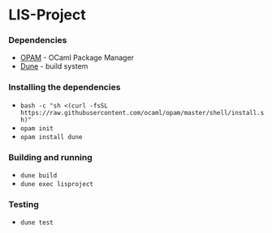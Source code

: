 # LIS-Project

### Dependencies
- [OPAM](https://opam.ocaml.org/) - OCaml Package Manager 
- [Dune](https://dune.build/) - build system

### Installing the dependencies
- `bash -c "sh <(curl -fsSL https://raw.githubusercontent.com/ocaml/opam/master/shell/install.sh)"`
- `opam init`
- `opam install dune`

### Building and running
- `dune build`
- `dune exec lisproject`

### Testing
- `dune test`
